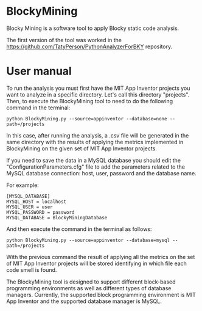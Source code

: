 # BlockyMining
Blocky Mining is a software tool to apply Blocky static code analysis.

The first version of the tool was worked in the https://github.com/TatyPerson/PythonAnalyzerForBKY repository.

# User manual

To run the analysis you must first have the MIT App Inventor projects you want to analyze in a specific directory. Let's call this directory "projects". Then, to execute the BlockyMining tool to need to do the following command in the terminal:

```python BlockyMining.py --source=appinventor --database=none --path=/projects```

In this case, after running the analysis, a .csv file will be generated in the same directory with the results of applying the metrics implemented in BlockyMining on the given set of MIT App Inventor projects.

If you need to save the data in a MySQL database you should edit the "ConfigurationParameters.cfg" file to add the parameters related to the MySQL database connection: host, user, password and the database name.

For example:

```
[MYSQL_DATABASE]
MYSQL_HOST = localhost
MYSQL_USER = user
MYSQL_PASSWORD = password
MYSQL_DATABASE = BlockyMiningDatabase
```

And then execute the command in the terminal as follows:

```python BlockyMining.py --source=appinventor --database=mysql --path=/projects```

With the previous command the result of applying all the metrics on the set of MIT App Inventor projects will be stored identifying in which file each code smell is found.

The BlockyMining tool is designed to support different block-based programming environments as well as different types of database managers. Currently, the supported block programming environment is MIT App Inventor and the supported database manager is MySQL.
